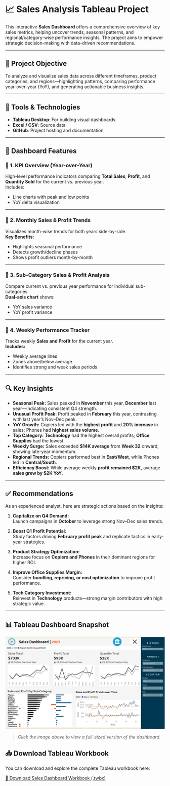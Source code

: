 # 📈 Sales Analysis Tableau Project

This interactive **Sales Dashboard** offers a comprehensive overview of key sales metrics, helping uncover trends, seasonal patterns, and regional/category-wise performance insights. The project aims to empower strategic decision-making with data-driven recommendations.

---

## 🎯 Project Objective

To analyze and visualize sales data across different timeframes, product categories, and regions—highlighting patterns, comparing performance year-over-year (YoY), and generating actionable business insights.

---

## 🧰 Tools & Technologies

- **Tableau Desktop**: For building visual dashboards  
- **Excel / CSV**: Source data  
- **GitHub**: Project hosting and documentation

---

## 📌 Dashboard Features

### 🔹 1. KPI Overview (Year-over-Year)
High-level performance indicators comparing **Total Sales**, **Profit**, and **Quantity Sold** for the current vs. previous year.  
Includes:
- Line charts with peak and low points
- YoY delta visualization

---

### 🔹 2. Monthly Sales & Profit Trends
Visualizes month-wise trends for both years side-by-side.  
**Key Benefits:**
- Highlights seasonal performance
- Detects growth/decline phases
- Shows profit outliers month-by-month

---

### 🔹 3. Sub-Category Sales & Profit Analysis
Compare current vs. previous year performance for individual sub-categories.  
**Dual-axis chart** shows:
- YoY sales variance
- YoY profit variance

---

### 🔹 4. Weekly Performance Tracker
Tracks weekly **Sales and Profit** for the current year.  
**Includes:**
- Weekly average lines
- Zones above/below average
- Identifies strong and weak sales periods

---

## 🔍 Key Insights

- **Seasonal Peak:** Sales peaked in **November** this year, **December** last year—indicating consistent Q4 strength.
- **Unusual Profit Peak:** Profit peaked in **February** this year, contrasting with last year’s Nov–Dec peak.
- **YoY Growth:** Copiers led with the **highest profit** and **20% increase** in sales; Phones had **highest sales volume**.
- **Top Category:** **Technology** had the highest overall profits; **Office Supplies** had the lowest.
- **Weekly Surge:** Sales exceeded **$14K average** from **Week 32** onward, showing late-year momentum.
- **Regional Trends:** Copiers performed best in **East/West**, while Phones led in **Central/South**.
- **Efficiency Boost:** While average weekly **profit remained $2K**, average **sales grew by $2K YoY**.

---

## ✅ Recommendations

As an experienced analyst, here are strategic actions based on the insights:

1. **Capitalize on Q4 Demand:**  
   Launch campaigns in **October** to leverage strong Nov–Dec sales trends.

2. **Boost Q1 Profit Potential:**  
   Study factors driving **February profit peak** and replicate tactics in early-year strategies.

3. **Product Strategy Optimization:**  
   Increase focus on **Copiers and Phones** in their dominant regions for higher ROI.

4. **Improve Office Supplies Margin:**  
   Consider **bundling, repricing, or cost optimization** to improve profit performance.

5. **Tech Category Investment:**  
   Reinvest in **Technology** products—strong margin contributors with high strategic value.

---

## 📊 Tableau Dashboard Snapshot

![Tableau Dashboard](https://github.com/ISHA301/Sales-Dashboard-Tableau-Project/blob/main/Tableau%20Sales%20Dashboard.png?raw=true)

> _Click the image above to view a full-sized version of the dashboard._

## 📥 Download Tableau Workbook

You can download and explore the complete Tableau workbook here:

[📁 Download Sales Dashboard Workbook (.twbx)](https://github.com/ISHA301/Sales-Dashboard-Tableau-Project/raw/main/Sales%20Dashboard.twbx)




